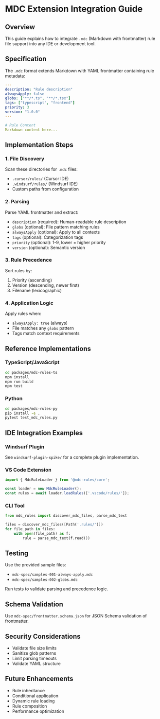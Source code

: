 # MDC Extension Integration Guide

## Overview

This guide explains how to integrate `.mdc` (Markdown with frontmatter) rule file support into any IDE or development tool.

## Specification

The `.mdc` format extends Markdown with YAML frontmatter containing rule metadata:

```yaml
---
description: "Rule description"
alwaysApply: false
globs: ["**/*.ts", "**/*.tsx"]
tags: ["typescript", "frontend"]
priority: 3
version: "1.0.0"
---

# Rule Content
Markdown content here...
```

## Implementation Steps

### 1. File Discovery

Scan these directories for `.mdc` files:
- `.cursor/rules/` (Cursor IDE)
- `.windsurf/rules/` (Windsurf IDE)
- Custom paths from configuration

### 2. Parsing

Parse YAML frontmatter and extract:
- `description` (required): Human-readable rule description
- `globs` (optional): File pattern matching rules
- `alwaysApply` (optional): Apply to all contexts
- `tags` (optional): Categorization tags
- `priority` (optional): 1-9, lower = higher priority
- `version` (optional): Semantic version

### 3. Rule Precedence

Sort rules by:
1. Priority (ascending)
2. Version (descending, newer first)
3. Filename (lexicographic)

### 4. Application Logic

Apply rules when:
- `alwaysApply: true` (always)
- File matches any `globs` pattern
- Tags match context requirements

## Reference Implementations

### TypeScript/JavaScript
```bash
cd packages/mdc-rules-ts
npm install
npm run build
npm test
```

### Python
```bash
cd packages/mdc-rules-py
pip install -e .
pytest test_mdc_rules.py
```

## IDE Integration Examples

### Windsurf Plugin
See `windsurf-plugin-spike/` for a complete plugin implementation.

### VS Code Extension
```typescript
import { MdcRuleLoader } from '@mdc-rules/core';

const loader = new MdcRuleLoader();
const rules = await loader.loadRules(['.vscode/rules/']);
```

### CLI Tool
```python
from mdc_rules import discover_mdc_files, parse_mdc_text

files = discover_mdc_files([Path('.rules/')])
for file_path in files:
    with open(file_path) as f:
        rule = parse_mdc_text(f.read())
```

## Testing

Use the provided sample files:
- `mdc-spec/samples-001-always-apply.mdc`
- `mdc-spec/samples-002-globs.mdc`

Run tests to validate parsing and precedence logic.

## Schema Validation

Use `mdc-spec/frontmatter.schema.json` for JSON Schema validation of frontmatter.

## Security Considerations

- Validate file size limits
- Sanitize glob patterns
- Limit parsing timeouts
- Validate YAML structure

## Future Enhancements

- Rule inheritance
- Conditional application
- Dynamic rule loading
- Rule composition
- Performance optimization
